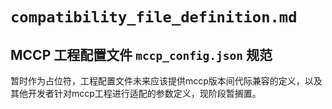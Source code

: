 # `compatibility_file_definition.md`

## MCCP 工程配置文件 `mccp_config.json` 规范

暂时作为占位符，工程配置文件未来应该提供mccp版本间代际兼容的定义，以及其他开发者针对mccp工程进行适配的参数定义，现阶段暂搁置。
